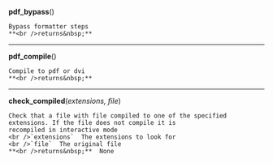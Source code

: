 **pdf_bypass**()

    
    Bypass formatter steps
    **<br />returns&nbsp;** 
    
***
**pdf_compile**()

    
    Compile to pdf or dvi
    **<br />returns&nbsp;** 
    
***
**check_compiled**(*extensions, file*)


    
    Check that a file with file compiled to one of the specified extensions. If the file does not compile it is
    recompiled in interactive mode
    <br />`extensions`  The extensions to look for
    <br />`file`  The original file
    **<br />returns&nbsp;**  None
    